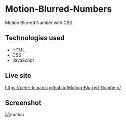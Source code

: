 # Motion-Blurred-Numbers
Motion Blurred Number with CSS

## Technologies used

* HTML
* CSS
* JavaScript

## Live site

https://peter-kimanzi.github.io/Motion-Blurred-Numbers/

## Screenshot

![motion](https://user-images.githubusercontent.com/71552773/227147369-d8532a9b-1892-44d5-8f57-b453dc39f6b8.PNG)
